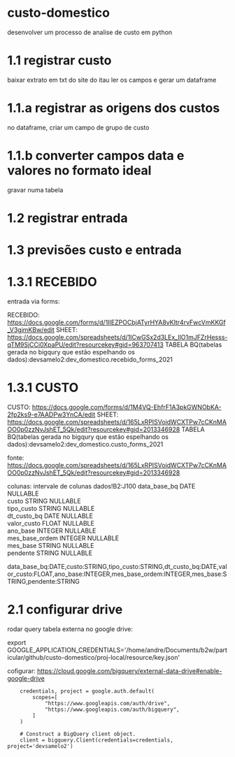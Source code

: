 # custo-domestico
desenvolver um processo de analise de custo em python

# 1.1 registrar custo

baixar extrato em txt do site do itau
ler os campos e gerar um dataframe

# 1.1.a registrar as origens dos custos

no dataframe, criar um campo de grupo de custo

# 1.1.b converter campos data e valores no formato ideal

gravar numa tabela

# 1.2 registrar entrada

# 1.3 previsões custo e entrada

# 1.3.1 RECEBIDO

entrada via forms:

RECEBIDO: https://docs.google.com/forms/d/1IIEZPOCbjATyrHYA8vKltr4rvFwcVmKKGf_V3gjmKBw/edit
SHEET: https://docs.google.com/spreadsheets/d/1ICwGSx2d3LEx_IlO1mJFZrHesss-qTM9SjCCi0XpaPU/edit?resourcekey#gid=963707413
TABELA BQ(tabelas gerada no bigqury que estão espelhando os dados):devsamelo2:dev_domestico.recebido_forms_2021

# 1.3.1 CUSTO

CUSTO: https://docs.google.com/forms/d/1M4VQ-EhfrF1A3pkGWNObKA-2fp2ks9-e7AADPw3YnCA/edit
SHEET: https://docs.google.com/spreadsheets/d/165LxRPISVoidWCXTPw7cCKnMAOO0p0zzNvJshET_5Qk/edit?resourcekey#gid=2013346928
TABELA BQ(tabelas gerada no bigqury que estão espelhando os dados):devsamelo2:dev_domestico.custo_forms_2021

fonte: https://docs.google.com/spreadsheets/d/165LxRPISVoidWCXTPw7cCKnMAOO0p0zzNvJshET_5Qk/edit?resourcekey#gid=2013346928

colunas:
intervale de colunas dados!B2:J100
data_base_bq	DATE	NULLABLE	
custo	        STRING	NULLABLE	
tipo_custo	    STRING	NULLABLE	
dt_custo_bq	    DATE	NULLABLE	
valor_custo	    FLOAT	NULLABLE	
ano_base	    INTEGER	NULLABLE	
mes_base_ordem	INTEGER	NULLABLE	
mes_base	    STRING	NULLABLE	
pendente        STRING  NULLABLE

data_base_bq:DATE,custo:STRING,tipo_custo:STRING,dt_custo_bq:DATE,valor_custo:FLOAT,ano_base:INTEGER,mes_base_ordem:INTEGER,mes_base:STRING,pendente:STRING

# 2.1 configurar drive

rodar query tabela externa no google drive:

export GOOGLE_APPLICATION_CREDENTIALS='/home/andre/Documents/b2w/particular/github/custo-domestico/proj-local/resource/key.json'

cofigurar: https://cloud.google.com/bigquery/external-data-drive#enable-google-drive

        credentials, project = google.auth.default(
            scopes=[
                "https://www.googleapis.com/auth/drive",
                "https://www.googleapis.com/auth/bigquery",
            ]
        )

        # Construct a BigQuery client object.
        client = bigquery.Client(credentials=credentials, project='devsamelo2')


